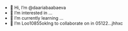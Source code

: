 - 👋 Hi, I’m @daariabaabaeva
- 👀 I’m interested in ...
- 🌱 I’m currently learning ...
- 💞️ I’m Loo10855okIng to collaborate on in 05122...jhhxc
